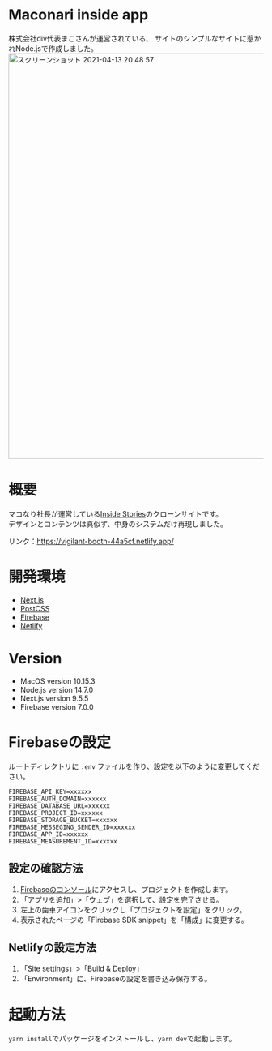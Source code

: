 # Maconari inside app
株式会社div代表まこさんが運営されている、   サイトのシンプルなサイトに惹かれNode.jsで作成しました。
<img width="800" alt="スクリーンショット 2021-04-13 20 48 57" src="https://user-images.githubusercontent.com/69971834/114549512-0fde7300-9c9c-11eb-8be4-70e9db82e5c5.png">

# 概要

マコなり社長が運営している[Inside Stories](https://is.makonari.com/)のクローンサイトです。  
デザインとコンテンツは真似ず、中身のシステムだけ再現しました。   
   
   リンク：https://vigilant-booth-44a5cf.netlify.app/

# 開発環境

- [Next.js](https://nextjs.org/)
- [PostCSS](https://postcss.org/)
- [Firebase](https://firebase.google.com/?hl=ja)
- [Netlify](https://www.netlify.com/)

# Version

- MacOS version 10.15.3
- Node.js version 14.7.0
- Next.js version 9.5.5
- Firebase version 7.0.0

# Firebaseの設定

ルートディレクトリに `.env` ファイルを作り、設定を以下のように変更してください。

```
FIREBASE_API_KEY=xxxxxx
FIREBASE_AUTH_DOMAIN=xxxxxx
FIREBASE_DATABASE_URL=xxxxxx
FIREBASE_PROJECT_ID=xxxxxx
FIREBASE_STORAGE_BUCKET=xxxxxx
FIREBASE_MESSEGING_SENDER_ID=xxxxxx
FIREBASE_APP_ID=xxxxxx
FIREBASE_MEASUREMENT_ID=xxxxxx
```

## 設定の確認方法

1. [Firebaseのコンソール](https://console.firebase.google.com/u/0/?hl=ja)にアクセスし、プロジェクトを作成します。
2. 「アプリを追加」>「ウェブ」を選択して、設定を完了させる。
3. 左上の歯車アイコンをクリックし「プロジェクトを設定」をクリック。
4. 表示されたページの「Firebase SDK snippet」を「構成」に変更する。

## Netlifyの設定方法

1. 「Site settings」>「Build & Deploy」
2. 「Environment」に、Firebaseの設定を書き込み保存する。

# 起動方法

`yarn install`でパッケージをインストールし、`yarn dev`で起動します。

